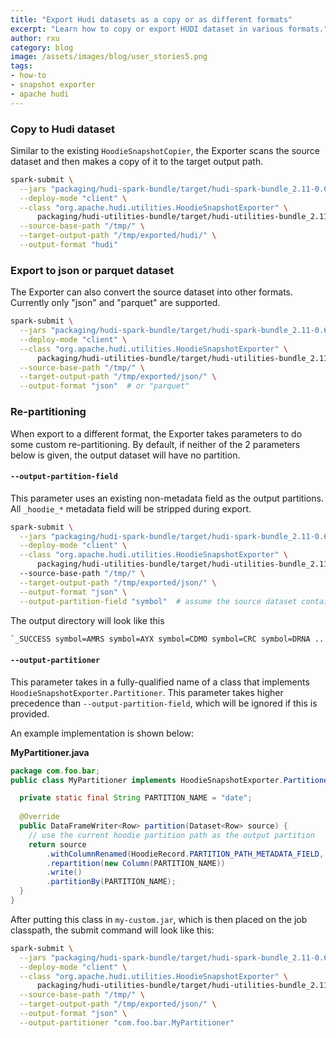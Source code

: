 ```yaml
---
title: "Export Hudi datasets as a copy or as different formats"
excerpt: "Learn how to copy or export HUDI dataset in various formats."
author: rxu
category: blog
image: /assets/images/blog/user_stories5.png
tags:
- how-to
- snapshot exporter
- apache hudi
---
```


### Copy to Hudi dataset

Similar to the existing  `HoodieSnapshotCopier`, the Exporter scans the source dataset and then makes a copy of it to the target output path.
<!--truncate-->
```bash
spark-submit \
  --jars "packaging/hudi-spark-bundle/target/hudi-spark-bundle_2.11-0.6.0-SNAPSHOT.jar" \
  --deploy-mode "client" \
  --class "org.apache.hudi.utilities.HoodieSnapshotExporter" \
      packaging/hudi-utilities-bundle/target/hudi-utilities-bundle_2.11-0.6.0-SNAPSHOT.jar \
  --source-base-path "/tmp/" \
  --target-output-path "/tmp/exported/hudi/" \
  --output-format "hudi"
```

### Export to json or parquet dataset
The Exporter can also convert the source dataset into other formats. Currently only "json" and "parquet" are supported.

```bash
spark-submit \
  --jars "packaging/hudi-spark-bundle/target/hudi-spark-bundle_2.11-0.6.0-SNAPSHOT.jar" \
  --deploy-mode "client" \
  --class "org.apache.hudi.utilities.HoodieSnapshotExporter" \
      packaging/hudi-utilities-bundle/target/hudi-utilities-bundle_2.11-0.6.0-SNAPSHOT.jar \
  --source-base-path "/tmp/" \
  --target-output-path "/tmp/exported/json/" \
  --output-format "json"  # or "parquet"
```

### Re-partitioning

When export to a different format, the Exporter takes parameters to do some custom re-partitioning. By default, if neither of the 2 parameters below is given, the output dataset will have no partition.

#### `--output-partition-field`

This parameter uses an existing non-metadata field as the output partitions. All  `_hoodie_*`  metadata field will be stripped during export.

```bash
spark-submit \
  --jars "packaging/hudi-spark-bundle/target/hudi-spark-bundle_2.11-0.6.0-SNAPSHOT.jar" \
  --deploy-mode "client" \
  --class "org.apache.hudi.utilities.HoodieSnapshotExporter" \
      packaging/hudi-utilities-bundle/target/hudi-utilities-bundle_2.11-0.6.0-SNAPSHOT.jar \  
  --source-base-path "/tmp/" \
  --target-output-path "/tmp/exported/json/" \
  --output-format "json" \
  --output-partition-field "symbol"  # assume the source dataset contains a field `symbol`
```

The output directory will look like this

```bash
`_SUCCESS symbol=AMRS symbol=AYX symbol=CDMO symbol=CRC symbol=DRNA ...`
```

#### `--output-partitioner`

This parameter takes in a fully-qualified name of a class that implements  `HoodieSnapshotExporter.Partitioner`. This parameter takes higher precedence than  `--output-partition-field`, which will be ignored if this is provided.

An example implementation is shown below:

**MyPartitioner.java**

```java
package com.foo.bar;
public class MyPartitioner implements HoodieSnapshotExporter.Partitioner {

  private static final String PARTITION_NAME = "date";
 
  @Override
  public DataFrameWriter<Row> partition(Dataset<Row> source) {
    // use the current hoodie partition path as the output partition
    return source
        .withColumnRenamed(HoodieRecord.PARTITION_PATH_METADATA_FIELD, PARTITION_NAME)
        .repartition(new Column(PARTITION_NAME))
        .write()
        .partitionBy(PARTITION_NAME);
  }
}
```

After putting this class in `my-custom.jar`, which is then placed on the job classpath, the submit command will look like this:

```bash
spark-submit \
  --jars "packaging/hudi-spark-bundle/target/hudi-spark-bundle_2.11-0.6.0-SNAPSHOT.jar,my-custom.jar" \
  --deploy-mode "client" \
  --class "org.apache.hudi.utilities.HoodieSnapshotExporter" \
      packaging/hudi-utilities-bundle/target/hudi-utilities-bundle_2.11-0.6.0-SNAPSHOT.jar \
  --source-base-path "/tmp/" \
  --target-output-path "/tmp/exported/json/" \
  --output-format "json" \
  --output-partitioner "com.foo.bar.MyPartitioner"
```

